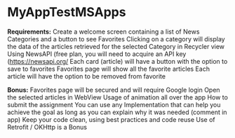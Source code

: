 # MyAppTestMSApps
**Requirements:**
Create a welcome screen containing a list of News Categories and a button to see
Favorites
Clicking on a category will display the data of the articles retrieved for the selected
Category in Recycler view
Using NewsAPI (free plan, you will need to acquire an API key
(https://newsapi.org/
Each card (article) will have a button with the option to save to favorites
Favorites page will show all the favorite articles
Each article will have the option to be removed from favorite

**Bonus:**
Favorites page will be secured and will require Google login
Open the selected articles in WebView
Usage of animation all over the app
How to submit the assignment
You can use any Implementation that can help you achieve the goal as long as you can
explain why it was needed (comment in app)
Keep your code clean, using best practices and code reuse
Use of Retrofit / OKHttp is a Bonus
